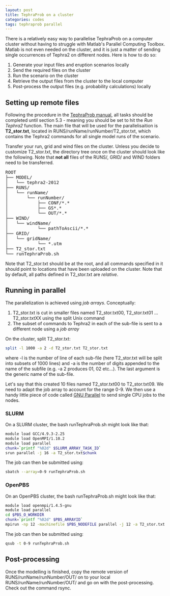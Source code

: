 ```yaml
---
layout: post
title: TephraProb on a cluster
categories: codes
tags: tephraprob parallel
---
```


There is a relatively easy way to parallelise TephraProb on a computer cluster without having to struggle with Matlab's Parallel Computing Toolbox. Matlab is not even needed on the cluster, and it is just a matter of sending single occurrences of Tephra2 on different nodes. Here is how to do so:

1. Generate your input files and eruption scenarios locally
2. Send the required files on the cluster
3. Run the scenario on the cluster
4. Retrieve the output files from the cluster to the local computer
5. Post-process the output files (e.g. probability calculations) locally

## Setting up remote files
Following the procedure in the <a href="{{ site.baseurl }}/files/tephraprob_man.pdf" target="_blank">TephraProb manual</a>, all tasks should be completed until section 5.3 - meaning you should be set to hit the <var>Run Tephra2</var> function. The main file that will be used for the parallelisaition is **T2_stor.txt**, located in <pth>RUNS/runName/runNumber/T2_stor.txt</pth>, which contains the Tephra2 commands for all single model runs of the scenario.

Transfer your run, grid and wind files on the cluster. Unless you decide to customize <pth>T2_stor.txt</pth>, the directory tree once on the cluster should look like the following. Note that **not all** files of the <pth>RUNS/</pth>, <pth>GRID/</pth> and <pth>WIND</pth> folders need to be transferred.

<pre>
ROOT
├── MODEL/
│   └── tephra2-2012
├── RUNS/
│   └── runName/
│       └── runNumber/
│           ├── CONF/*.*
│           ├── GS*.*
│           └── OUT/*.*
├── WIND/
│   └── windName/
│           └── pathToAscii/*.*
├── GRID/
│   └── gridName/
│           └── *.utm
├── T2_stor.txt
└── runTephraProb.sh
</pre>

Note that <pth>T2_stor.txt</pth> should be at the root, and all commands specified in it should point to locations that have been uploaded on the cluster. Note that by default, all paths defined in <pth>T2_stor.txt</pth> are *relative*.

## Running in parallel

The parallelization is achieved using *job arrays*. Conceptually:

1. <pth>T2_stor.txt</pth> is cut in smaller files named <pth>T2_stor.txt00</pth>, <pth>T2_stor.txt01</pth> ... <pth>T2_stor.txtXX</pth> using the <cmd>split</cmd> Unix command
2. The subset of commands to Tephra2 in each of the sub-file is sent to a different node using a *job array*

On the cluster, split <pth>T2_stor.txt</pth>:
```bash
split -l 1000 -a 2 -d T2_stor.txt T2_stor.txt
```

where <cmd>-l</cmd> is the number of line of each sub-file (here <pth>T2_stor.txt</pth> will be split into subsets of 1000 lines) and <cmd>-a</cmd> is the number of digits appended to the name of the subfile (e.g. -a 2 produces 01, 02 etc...). The last argument is the generic name of the sub-file.

Let's say that this created 10 files named <pth>T2_stor.txt00</pth> to <pth>T2_stor.txt09</pth>. We need to adapt the job array to account for the range 0-9. We then use a handy little piece of code called [GNU Parallel](https://savannah.gnu.org/projects/parallel/) to send single CPU jobs to the nodes.

### SLURM

On a SLURM cluster, the bash <pth>runTephraProb.sh</pth> might look like that:
```bash
module load GCC/4.9.3-2.25
module load OpenMPI/1.10.2
module load parallel
chunk=`printf "%02d" $SLURM_ARRAY_TASK_ID`
srun parallel -j 16 -a T2_stor.txt$chunk
```

The job can then be submitted using:
```bash
sbatch --array=0-9 runTephraProb.sh
```

### OpenPBS
On an OpenPBS cluster, the bash <pth>runTephraProb.sh</pth> might look like that:

```bash
module load openmpi/1.4.5-gnu
module load parallel
cd $PBS_O_WORKDIR
chunk=`printf "%02d" $PBS_ARRAYID`
mpirun -np 12 -machinefile $PBS_NODEFILE parallel -j 12 -a T2_stor.txt.$chunk
```

The job can then be submitted using:
```bash
qsub -t 0-9 runTephraProb.sh 
```

## Post-processing
Once the modelling is finished, copy the remote version of <pth>RUNS/runName/runNumber/OUT/</pth> on to your local <pth>RUNS/runName/runNumber/OUT/</pth> and go on with the post-processing. Check out the command <cmd>rsync</cmd>.